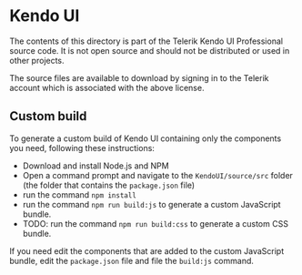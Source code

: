 # Kendo UI

The contents of this directory is part of the Telerik Kendo UI Professional source code. It is not open source and should not be distributed or used in other projects.

The source files are available to download by signing in to the Telerik account which is associated with the above license.

## Custom build

To generate a custom build of Kendo UI containing only the components you need, following these instructions:

* Download and install Node.js and NPM
* Open a command prompt and navigate to the `KendoUI/source/src` folder (the folder that contains the `package.json` file)
* run the command `npm install`
* run the command `npm run build:js` to generate a custom JavaScript bundle.
* TODO: run the command `npm run build:css` to generate a custom CSS bundle.

If you need edit the components that are added to the custom JavaScript bundle, edit the `package.json` file and file the `build:js` command.